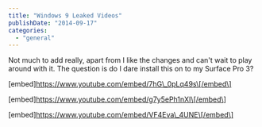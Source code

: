 ```yaml
---
title: "Windows 9 Leaked Videos"
publishDate: "2014-09-17"
categories: 
  - "general"
---
```


Not much to add really, apart from I like the changes and can't wait to play around with it. The question is do I dare install this on to my Surface Pro 3?

\[embed\]https://www.youtube.com/embed/7hG\_0pLq49s\[/embed\]

\[embed\]https://www.youtube.com/embed/g7y5ePh1nXI\[/embed\]

\[embed\]https://www.youtube.com/embed/VF4Eva\_4UNE\[/embed\]
